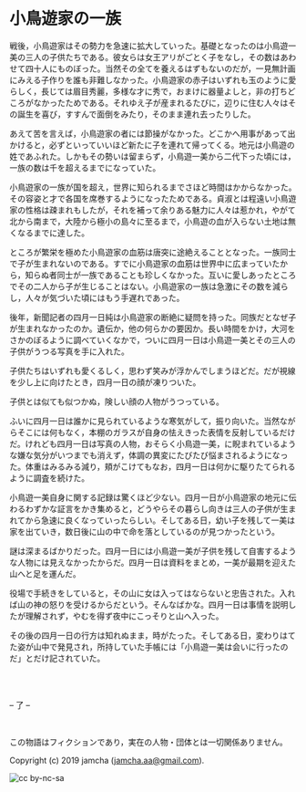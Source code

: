 

# 小鳥遊家の一族

戦後，小鳥遊家はその勢力を急速に拡大していった。基礎となったのは小鳥遊一美の三人の子供たちである。彼女らは女王アリがごとく子をなし，その数はあわせて四十人にものぼった。当然その全てを養えるはずもないのだが，一見無計画にみえる子作りを誰も非難しなかった。小鳥遊家の赤子はいずれも玉のように愛らしく，長じては眉目秀麗，多様な才に秀で，おまけに器量よしと，非の打ちどころがなかったためである。それゆえ子が産まれるたびに，辺りに住む人々はその誕生を喜び，すすんで面倒をみたり，そのまま連れ去ったりした。  

あえて苦を言えば，小鳥遊家の者には節操がなかった。どこかへ用事があって出かけると，必ずといっていいほど新たに子を連れて帰ってくる。地元は小鳥遊の姓であふれた。しかもその勢いは留まらず，小鳥遊一美から二代下った頃には，一族の数は千を超えるまでになっていた。  

小鳥遊家の一族が国を超え，世界に知られるまでさほど時間はかからなかった。その容姿と才で各国を席巻するようになったためである。貞淑とは程遠い小鳥遊家の性格は疎まれもしたが，それを補って余りある魅力に人々は惹かれ，やがて北から南まで，大陸から極小の島々に至るまで，小鳥遊の血が入らない土地は無くなるまでに達した。  

ところが繁栄を極めた小鳥遊家の血筋は唐突に途絶えることとなった。一族同士で子が生まれないのである。すでに小鳥遊家の血筋は世界中に広まっていたから，知らぬ者同士が一族であることも珍しくなかった。互いに愛しあったところでその二人から子が生じることはない。小鳥遊家の一族は急激にその数を減らし，人々が気づいた頃にはもう手遅れであった。  

後年，新聞記者の四月一日純は小鳥遊家の断絶に疑問を持った。同族だとなぜ子が生まれなかったのか。遺伝か，他の何らかの要因か。長い時間をかけ，大河をさかのぼるように調べていくなかで，ついに四月一日は小鳥遊一美とその三人の子供がうつる写真を手に入れた。  

子供たちはいずれも愛くるしく，思わず笑みが浮かんでしまうほどだ。だが視線を少し上に向けたとき，四月一日の顔が凍りついた。  

子供とは似ても似つかぬ，険しい顔の人物がうつっている。  

ふいに四月一日は誰かに見られているような寒気がして，振り向いた。当然ながらそこには何もなく，本棚のガラスが自身の怯えきった表情を反射しているだけだ。けれども四月一日は写真の人物，おそらく小鳥遊一美，に睨まれているような嫌な気分がいつまでも消えず，体調の異変にたびたび悩まされるようになった。体重はみるみる減り，頬がこけてもなお，四月一日は何かに駆りたてられるように調査を続けた。  

小鳥遊一美自身に関する記録は驚くほど少ない。四月一日が小鳥遊家の地元に伝わるわずかな証言をかき集めると，どうやらその暮らし向きは三人の子供が生まれてから急速に良くなっていったらしい。そしてある日，幼い子を残して一美は家を出ていき，数日後に山の中で命を落としているのが見つかったという。  

謎は深まるばかりだった。四月一日には小鳥遊一美が子供を残して自害するような人物には見えなかったからだ。四月一日は資料をまとめ，一美が最期を迎えた山へと足を運んだ。  

役場で手続きをしていると，その山に女は入ってはならないと忠告された。入れば山の神の怒りを受けるからだという。そんなばかな。四月一日は事情を説明したが理解されず，やむを得ず夜中にこっそりと山へ入った。  

その後の四月一日の行方は知れぬまま，時がたった。そしてある日，変わりはてた姿が山中で発見され，所持していた手帳には「小鳥遊一美は会いに行ったのだ」とだけ記されていた。  

<br>  
<br>  

&#x2013; 了 &#x2013;  

<br>  

この物語はフィクションであり，実在の人物・団体とは一切関係ありません。  

Copyright (c) 2019 jamcha (jamcha.aa@gmail.com).  

![cc by-nc-sa](https://i.creativecommons.org/l/by-nc-sa/4.0/88x31.png)  

